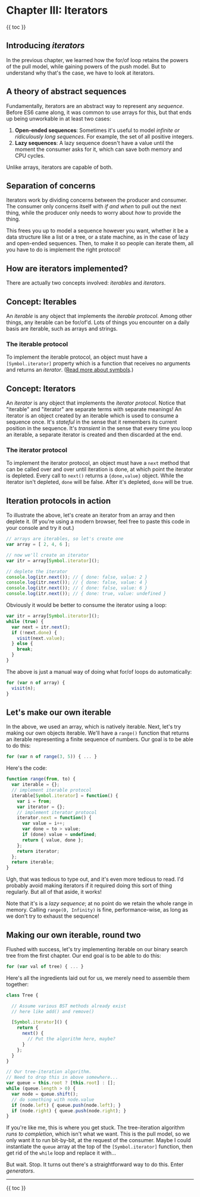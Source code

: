 # Chapter III: Iterators

{{ toc }}

## Introducing *iterators*

In the previous chapter, we learned how the for/of loop retains the powers of the pull model, while gaining powers of the push model. But to understand why that's the case, we have to look at iterators.

## A theory of abstract sequences

Fundamentally, iterators are an abstract way to represent any *sequence*. Before ES6 came along, it was common to use arrays for this, but that ends up being unworkable in at least two cases:

 1. **Open-ended sequences**: Sometimes it's useful to model *infinite or ridiculously long sequences*. For example, the set of all positive integers.
 2. **Lazy sequences**: A lazy sequence doesn't have a value until the moment the consumer asks for it, which can save both memory and CPU cycles.

Unlike arrays, iterators are capable of both.

## Separation of concerns

Iterators work by dividing concerns between the producer and consumer. The consumer only concerns itself with *if and when* to pull out the next thing, while the producer only needs to worry about *how* to provide the thing.

This frees you up to model a sequence however you want, whether it be a data structure like a list or a tree, or a state machine, as in the case of lazy and open-ended sequences. Then, to make it so people can iterate them, all you have to do is implement the right protocol!

## How are iterators implemented?

There are actually two concepts involved: *iterables* and *iterators*.

## Concept: Iterables

An *iterable* is any object that implements the *iterable protocol*. Among other things, any iterable can be for/of'd. Lots of things you encounter on a daily basis are iterable, such as arrays and strings.

### The iterable protocol

To implement the iterable protocol, an object must have a `[Symbol.iterator]` property which is a function that receives no arguments and returns an *iterator*. ([Read more about symbols](https://developer.mozilla.org/en-US/docs/Web/JavaScript/Reference/Global_Objects/Symbol).)

## Concept: Iterators

An *iterator* is any object that implements the *iterator protocol*. Notice that "iterable" and "iterator" are separate terms with separate meanings! An iterator is an object created by an iterable which is used to consume a sequence once. It's *stateful* in the sense that it remembers its current position in the sequence. It's *transient* in the sense that every time you loop an iterable, a separate iterator is created and then discarded at the end.

### The iterator protocol

To implement the iterator protocol, an object must have a `next` method that can be called over and over until iteration is done, at which point the iterator is depleted. Every call to `next()` returns a `{done,value}` object. While the iterator isn't depleted, `done` will be false. After it's depleted, `done` will be true.

## Iteration protocols in action

To illustrate the above, let's create an iterator from an array and then deplete it. (If you're using a modern browser, feel free to paste this code in your console and try it out.)

```js
// arrays are iterables, so let's create one
var array = [ 2, 4, 6 ];

// now we'll create an iterator
var itr = array[Symbol.iterator]();

// deplete the iterator
console.log(itr.next()); // { done: false, value: 2 }
console.log(itr.next()); // { done: false, value: 4 }
console.log(itr.next()); // { done: false, value: 6 }
console.log(itr.next()); // { done: true, value: undefined }
```

Obviously it would be better to consume the iterator using a loop:

```js
var itr = array[Symbol.iterator]();
while (true) {
  var next = itr.next();
  if (!next.done) {
    visit(next.value);
  } else {
    break;
  }
}
```

The above is just a manual way of doing what for/of loops do automatically:

```js
for (var n of array) {
  visit(n);
}
```

## Let's make our own iterable

In the above, we used an array, which is natively iterable. Next, let's try making our own objects iterable. We'll have a `range()` function that returns an iterable representing a finite sequence of numbers. Our goal is to be able to do this:

```js
for (var n of range(3, 5)) { ... }
```

Here's the code:

```js
function range(from, to) {
  var iterable = {};
  // implement iterable protocol
  iterable[Symbol.iterator] = function() {
    var i = from;
    var iterator = {};
    // implement iterator protocol
    iterator.next = function() {
      var value = i++;
      var done = to > value;
      if (done) value = undefined;
      return { value, done };
    };
    return iterator;
  };
  return iterable;
}
```

Ugh, that was tedious to type out, and it's even more tedious to read. I'd probably avoid making iterators if it required doing this sort of thing regularly. But all of that aside, it works!

Note that it's is a *lazy sequence*; at no point do we retain the whole range in memory. Calling `range(0, Infinity)` is fine, performance-wise, as long as we don't try to exhaust the sequence!

## Making our own iterable, round two

Flushed with success, let's try implementing iterable on our binary search tree from the first chapter. Our end goal is to be able to do this:

```js
for (var val of tree) { ... }
```

Here's all the ingredients laid out for us, we merely need to assemble them together:

```js
class Tree {

  // Assume various BST methods already exist
  // here like add() and remove()

  [Symbol.iterator]() {
    return {
      next() {
        // Put the algorithm here, maybe?
      }
    };
  }
}

// Our tree-iteration algorithm.
// Need to drop this in above somewhere...
var queue = this.root ? [this.root] : [];
while (queue.length > 0) {
  var node = queue.shift();
  // do something with node.value
  if (node.left) { queue.push(node.left); }
  if (node.right) { queue.push(node.right); }
}
```

If you're like me, this is where you get stuck. The tree-iteration algorithm *runs to completion*, which isn't what we want. This is the pull model, so we only want it to run bit-by-bit, at the request of the consumer. Maybe I could instantiate the `queue` array at the top of the `[Symbol.iterator]` function, then get rid of the `while` loop and replace it with...

But wait. Stop. It turns out there's a straightforward way to do this. Enter *generators*.

----------------

{{ toc }}
